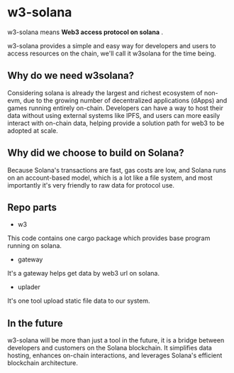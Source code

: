 # w3-solana

w3-solana means **Web3 access protocol on solana** .

w3-solana provides a simple and easy way for developers and users to access resources on the chain, we'll call it w3solana for the time being.

## Why do we need w3solana?

Considering solana is already the largest and richest ecosystem of non-evm, due to the growing number of decentralized applications (dApps) and games running entirely on-chain. Developers can have a way to host their data without using external systems like IPFS, and users can more easily interact with on-chain data, helping provide a solution path for web3 to be adopted at scale.

## Why did we choose to build on Solana?

Because Solana's transactions are fast, gas costs are low, and Solana runs on an account-based model, which is a lot like a file system, and most importantly it's very friendly to raw data for protocol use.

## Repo parts

- w3

This code contains one cargo package which provides base program running on solana.

- gateway

It's a gateway helps get data by web3 url on solana.

- uplader

It's one tool upload static file data to our system.

## In the future

w3-solana will be more than just a tool in the future, it is a bridge between developers and customers on the Solana blockchain. It simplifies data hosting, enhances on-chain interactions, and leverages Solana's efficient blockchain architecture.
